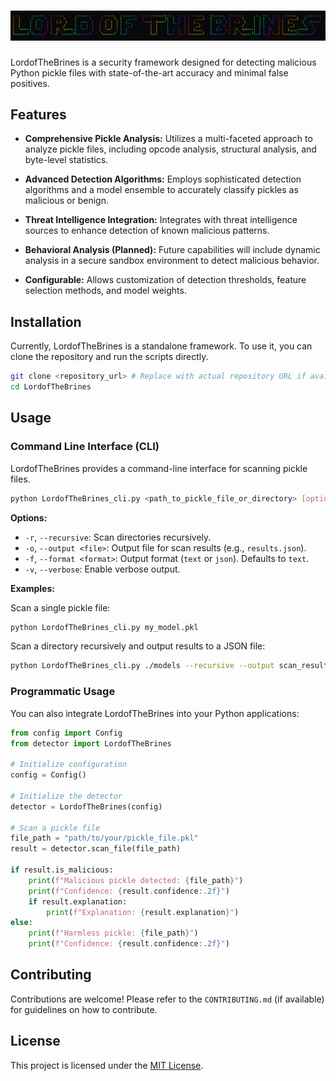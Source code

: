 # ![LordofTheBrines](LordoftheBrines.png)

LordofTheBrines is a security framework designed for detecting malicious Python pickle files with state-of-the-art accuracy and minimal false positives.

## Features

- **Comprehensive Pickle Analysis:** Utilizes a multi-faceted approach to analyze pickle files, including opcode analysis, structural analysis, and byte-level statistics.
  
- **Advanced Detection Algorithms:** Employs sophisticated detection algorithms and a model ensemble to accurately classify pickles as malicious or benign.
  
- **Threat Intelligence Integration:** Integrates with threat intelligence sources to enhance detection of known malicious patterns.
  
- **Behavioral Analysis (Planned):** Future capabilities will include dynamic analysis in a secure sandbox environment to detect malicious behavior.
  
- **Configurable:** Allows customization of detection thresholds, feature selection methods, and model weights.

## Installation

Currently, LordofTheBrines is a standalone framework. To use it, you can clone the repository and run the scripts directly.

```bash
git clone <repository_url> # Replace with actual repository URL if available
cd LordofTheBrines
```

## Usage

### Command Line Interface (CLI)

LordofTheBrines provides a command-line interface for scanning pickle files.

```bash
python LordofTheBrines_cli.py <path_to_pickle_file_or_directory> [options]
```

**Options:**
- `-r`, `--recursive`: Scan directories recursively.
- `-o`, `--output <file>`: Output file for scan results (e.g., `results.json`).
- `-f`, `--format <format>`: Output format (`text` or `json`). Defaults to `text`.
- `-v`, `--verbose`: Enable verbose output.

**Examples:**

Scan a single pickle file:
```bash
python LordofTheBrines_cli.py my_model.pkl
```

Scan a directory recursively and output results to a JSON file:
```bash
python LordofTheBrines_cli.py ./models --recursive --output scan_results.json --format json
```

### Programmatic Usage

You can also integrate LordofTheBrines into your Python applications:

```python
from config import Config
from detector import LordofTheBrines

# Initialize configuration
config = Config()

# Initialize the detector
detector = LordofTheBrines(config)

# Scan a pickle file
file_path = "path/to/your/pickle_file.pkl"
result = detector.scan_file(file_path)

if result.is_malicious:
    print(f"Malicious pickle detected: {file_path}")
    print(f"Confidence: {result.confidence:.2f}")
    if result.explanation:
        print(f"Explanation: {result.explanation}")
else:
    print(f"Harmless pickle: {file_path}")
    print(f"Confidence: {result.confidence:.2f}")
```

## Contributing

Contributions are welcome! Please refer to the `CONTRIBUTING.md` (if available) for guidelines on how to contribute.

## License

This project is licensed under the [MIT License](LICENSE).


